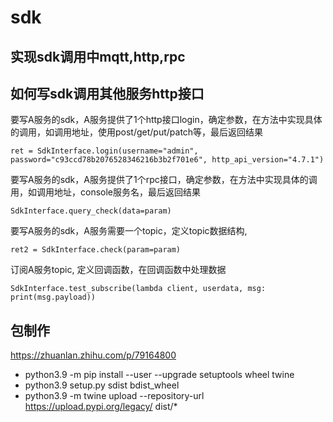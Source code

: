 # sdk

## 实现sdk调用中mqtt,http,rpc

## 如何写sdk调用其他服务http接口


要写A服务的sdk，A服务提供了1个http接口login，确定参数，在方法中实现具体的调用，如调用地址，使用post/get/put/patch等，最后返回结果
```
ret = SdkInterface.login(username="admin", password="c93ccd78b2076528346216b3b2f701e6", http_api_version="4.7.1")
```
要写A服务的sdk，A服务提供了1个rpc接口，确定参数，在方法中实现具体的调用，如调用地址，console服务名，最后返回结果

```
SdkInterface.query_check(data=param)

```
要写A服务的sdk，A服务需要一个topic，定义topic数据结构,
```
ret2 = SdkInterface.check(param=param)
```

订阅A服务topic,  定义回调函数，在回调函数中处理数据
```
SdkInterface.test_subscribe(lambda client, userdata, msg: print(msg.payload))
```

## 包制作
https://zhuanlan.zhihu.com/p/79164800
- python3.9 -m pip install --user --upgrade setuptools wheel twine
- python3.9 setup.py sdist bdist_wheel
- python3.9 -m twine upload --repository-url https://upload.pypi.org/legacy/ dist/*
